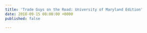 ```yaml
---
title: 'Trade Guys on the Road: University of Maryland Edition'
date: 2018-09-15 00:00:00 +0000
published: false

---
```

